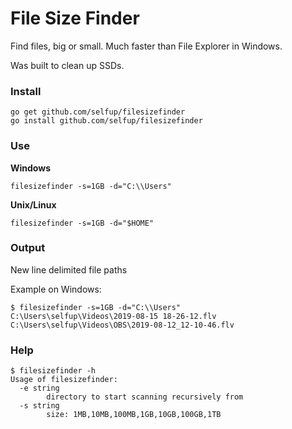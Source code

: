 # File Size Finder

Find files, big or small. Much faster than File Explorer in Windows.

Was built to clean up SSDs.

### Install

```
go get github.com/selfup/filesizefinder
go install github.com/selfup/filesizefinder
```

### Use

**Windows**

`filesizefinder -s=1GB -d="C:\\Users"`

**Unix/Linux**

`filesizefinder -s=1GB -d="$HOME"`

### Output

New line delimited file paths

Example on Windows:

```
$ filesizefinder -s=1GB -d="C:\\Users"
C:\Users\selfup\Videos\2019-08-15 18-26-12.flv
C:\Users\selfup\Videos\OBS\2019-08-12_12-10-46.flv
```

### Help

```
$ filesizefinder -h
Usage of filesizefinder:
  -e string
        directory to start scanning recursively from
  -s string
        size: 1MB,10MB,100MB,1GB,10GB,100GB,1TB
```
